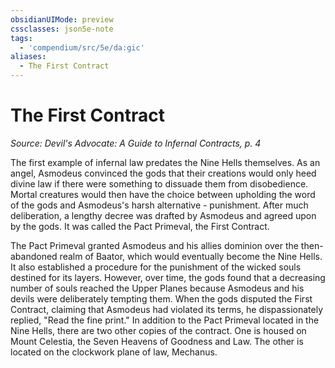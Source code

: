 ```yaml
---
obsidianUIMode: preview
cssclasses: json5e-note
tags:
  - 'compendium/src/5e/da:gic'
aliases:
  - The First Contract
---
```

# The First Contract
*Source: Devil's Advocate: A Guide to Infernal Contracts, p. 4* 

The first example of infernal law predates the Nine Hells themselves. As an angel, Asmodeus convinced the gods that their creations would only heed divine law if there were something to dissuade them from disobedience. Mortal creatures would then have the choice between upholding the word of the gods and Asmodeus's harsh alternative - punishment. After much deliberation, a lengthy decree was drafted by Asmodeus and agreed upon by the gods. It was called the Pact Primeval, the First Contract.

The Pact Primeval granted Asmodeus and his allies dominion over the then-abandoned realm of Baator, which would eventually become the Nine Hells. It also established a procedure for the punishment of the wicked souls destined for its layers. However, over time, the gods found that a decreasing number of souls reached the Upper Planes because Asmodeus and his devils were deliberately tempting them. When the gods disputed the First Contract, claiming that Asmodeus had violated its terms, he dispassionately replied, "Read the fine print." In addition to the Pact Primeval located in the Nine Hells, there are two other copies of the contract. One is housed on Mount Celestia, the Seven Heavens of Goodness and Law. The other is located on the clockwork plane of law, Mechanus.
